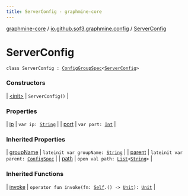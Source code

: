 ```yaml
---
title: ServerConfig - graphmine-core
---
```


[graphmine-core](../../index.html) / [io.github.sof3.graphmine.config](../index.html) / [ServerConfig](./index.html)

# ServerConfig

`class ServerConfig : `[`ConfigGroupSpec`](../-config-group-spec/index.html)`<`[`ServerConfig`](./index.html)`>`

### Constructors

| [&lt;init&gt;](-init-.html) | `ServerConfig()` |

### Properties

| [ip](ip.html) | `var ip: `[`String`](https://kotlinlang.org/api/latest/jvm/stdlib/kotlin/-string/index.html) |
| [port](port.html) | `var port: `[`Int`](https://kotlinlang.org/api/latest/jvm/stdlib/kotlin/-int/index.html) |

### Inherited Properties

| [groupName](../-config-group-spec/group-name.html) | `lateinit var groupName: `[`String`](https://kotlinlang.org/api/latest/jvm/stdlib/kotlin/-string/index.html) |
| [parent](../-config-group-spec/parent.html) | `lateinit var parent: `[`ConfigSpec`](../-config-spec/index.html) |
| [path](../-config-group-spec/path.html) | `open val path: `[`List`](https://kotlinlang.org/api/latest/jvm/stdlib/kotlin.collections/-list/index.html)`<`[`String`](https://kotlinlang.org/api/latest/jvm/stdlib/kotlin/-string/index.html)`>` |

### Inherited Functions

| [invoke](../-config-group-spec/invoke.html) | `operator fun invoke(fn: `[`Self`](../-config-group-spec/index.html#Self)`.() -> `[`Unit`](https://kotlinlang.org/api/latest/jvm/stdlib/kotlin/-unit/index.html)`): `[`Unit`](https://kotlinlang.org/api/latest/jvm/stdlib/kotlin/-unit/index.html) |

